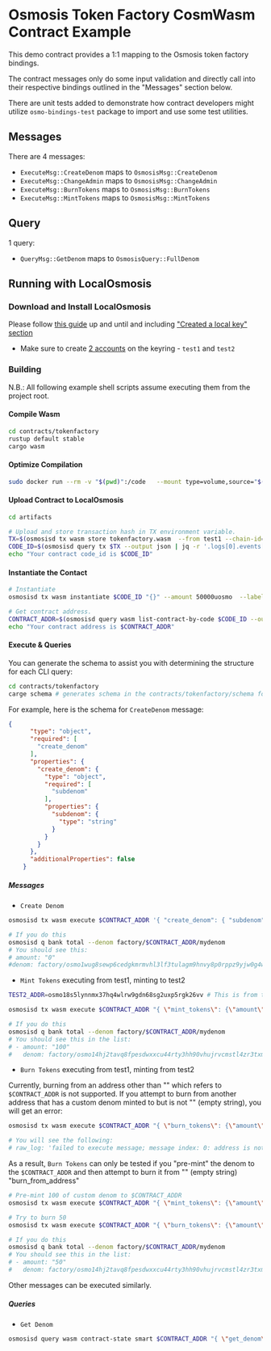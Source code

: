 # Osmosis Token Factory CosmWasm Contract Example

This demo contract provides a 1:1 mapping to the Osmosis token factory
bindings.

The contract messages only do some input validation and
directly call into their respective bindings outlined in the
"Messages" section below.

There are unit tests added to demonstrate how contract
developers might utilize `osmo-bindings-test` package
to import and use some test utilities.

## Messages

There are 4 messages:
- `ExecuteMsg::CreateDenom` maps to `OsmosisMsg::CreateDenom`
- `ExecuteMsg::ChangeAdmin` maps to `OsmosisMsg::ChangeAdmin`
- `ExecuteMsg::BurnTokens` maps to `OsmosisMsg::BurnTokens`
- `ExecuteMsg::MintTokens` maps to `OsmosisMsg::MintTokens`

## Query

1 query:
- `QueryMsg::GetDenom` maps to `OsmosisQuery::FullDenom`

## Running with LocalOsmosis

### Download and Install LocalOsmosis

Please follow [this guide](https://docs.osmosis.zone/developing/dapps/get_started/cosmwasm-localosmosis.html#setup-localosmosis)
up and until and including ["Created a local key" section](https://docs.osmosis.zone/developing/dapps/get_started/cosmwasm-localosmosis.html#optimized-compilation)

- Make sure to create [2 accounts](https://github.com/osmosis-labs/cosmos-sdk/blob/83cb447d528595261b3220c658e5dc1f4b0df8fe/x/distribution/types/distribution.pb.go#L568) on the keyring - `test1` and `test2`

### Building

N.B.: All following example shell scripts assume executing them from the project root.

#### Compile Wasm

```sh
cd contracts/tokenfactory
rustup default stable
cargo wasm
```

#### Optimize Compilation

```sh
sudo docker run --rm -v "$(pwd)":/code   --mount type=volume,source="$(basename "$(pwd)")_cache",target=/code/target   --mount type=volume,source=registry_cache,target=/usr/local/cargo/registry   cosmwasm/workspace-optimizer:0.12.6
```

#### Upload Contract to LocalOsmosis

```sh
cd artifacts

# Upload and store transaction hash in TX environment variable.
TX=$(osmosisd tx wasm store tokenfactory.wasm  --from test1 --chain-id=localosmosis --gas-prices 0.1uosmo --gas auto --gas-adjustment 1.3 -b block --output json -y | jq -r '.txhash')
CODE_ID=$(osmosisd query tx $TX --output json | jq -r '.logs[0].events[-1].attributes[0].value')
echo "Your contract code_id is $CODE_ID"
```

#### Instantiate the Contact
```sh
# Instantiate
osmosisd tx wasm instantiate $CODE_ID "{}" --amount 50000uosmo  --label "Token Factory Contract" --from test1 --chain-id localosmosis --gas-prices 0.1uosmo --gas auto --gas-adjustment 1.3 -b block -y --no-admin

# Get contract address.
CONTRACT_ADDR=$(osmosisd query wasm list-contract-by-code $CODE_ID --output json | jq -r '.contracts[0]')
echo "Your contract address is $CONTRACT_ADDR"
```

#### Execute & Queries

You can generate the schema to assist you with determining the structure for each CLI query:

```sh
cd contracts/tokenfactory
carge schema # generates schema in the contracts/tokenfactory/schema folder
```

For example, here is the schema for `CreateDenom` message:

```json
{
      "type": "object",
      "required": [
        "create_denom"
      ],
      "properties": {
        "create_denom": {
          "type": "object",
          "required": [
            "subdenom"
          ],
          "properties": {
            "subdenom": {
              "type": "string"
            }
          }
        }
      },
      "additionalProperties": false
    }
```

##### Messages

- `Create Denom`
```sh
osmosisd tx wasm execute $CONTRACT_ADDR '{ "create_denom": { "subdenom": "mydenom" } }' --from test1 --amount 10000000uosmo -b block

# If you do this
osmosisd q bank total --denom factory/$CONTRACT_ADDR/mydenom
# You should see this:
# amount: "0"
#denom: factory/osmo1wug8sewp6cedgkmrmvhl3lf3tulagm9hnvy8p0rppz9yjw0g4wtqcm3670/mydenom
```

- `Mint Tokens` executing from test1, minting to test2
```sh
TEST2_ADDR=osmo18s5lynnmx37hq4wlrw9gdn68sg2uxp5rgk26vv # This is from the result of "Download and Install LocalOsmosis" section

osmosisd tx wasm execute $CONTRACT_ADDR "{ \"mint_tokens\": {\"amount\": \"100\", \"denom\": \"factory/${CONTRACT_ADDR}/mydenom\", \"mint_to_address\": \"$TEST2_ADDR\"}}" --from test1 -b block

# If you do this
osmosisd q bank total --denom factory/$CONTRACT_ADDR/mydenom
# You should see this in the list:
# - amount: "100"
#   denom: factory/osmo14hj2tavq8fpesdwxxcu44rty3hh90vhujrvcmstl4zr3txmfvw9sq2r9
```

- `Burn Tokens` executing from test1, minting from test2

Currently, burning from an address other than "" which refers to `$CONTRACT_ADDR` is
not supported. If you attempt to burn from another address that
has a custom denom minted to but is not "" (empty string), you will get an error:

```sh
osmosisd tx wasm execute $CONTRACT_ADDR "{ \"burn_tokens\": {\"amount\": \"50\", \"denom\": \"factory/${CONTRACT_ADDR}/mydenom\", \"burn_from_address\": \"$TEST2_ADDR\"}}" --from test1 -b block

# You will see the following:
# raw_log: 'failed to execute message; message index: 0: address is not supported yet,
```

As a result, `Burn Tokens` can only be tested if you "pre-mint" the denom to the
`$CONTRACT_ADDR` and then attempt to burn it from "" (empty string)
"burn_from_address"

```sh
# Pre-mint 100 of custom denom to $CONTRACT_ADDR
osmosisd tx wasm execute $CONTRACT_ADDR "{ \"mint_tokens\": {\"amount\": \"100\", \"denom\": \"factory/${CONTRACT_ADDR}/mydenom\", \"mint_to_address\": \"$CONTRACT_ADDR\"}}" --from test1 -b block

# Try to burn 50
osmosisd tx wasm execute $CONTRACT_ADDR "{ \"burn_tokens\": {\"amount\": \"50\", \"denom\": \"factory/${CONTRACT_ADDR}/mydenom\", \"burn_from_address\": \"\"}}" --from test1 -b block

# If you do this
osmosisd q bank total --denom factory/$CONTRACT_ADDR/mydenom
# You should see this in the list:
# - amount: "50"
#   denom: factory/osmo14hj2tavq8fpesdwxxcu44rty3hh90vhujrvcmstl4zr3txmfvw9sq2r9
```

Other messages can be executed similarly.

##### Queries

- `Get Denom`
```sh
osmosisd query wasm contract-state smart $CONTRACT_ADDR "{ \"get_denom\": {\"creator_address\": \"${CONTRACT_ADDR}\", \"subdenom\": \"mydenom\" }}"
```
